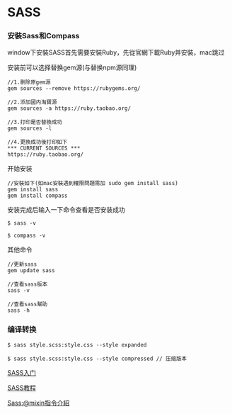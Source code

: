 # SASS

### 安裝Sass和Compass

window下安裝SASS首先需要安裝Ruby，先從官網下載Ruby并安裝，mac跳过

安装前可以选择替换gem源(与替换npm源同理)
```
//1.删除原gem源
gem sources --remove https://rubygems.org/

//2.添加國内淘寶源
gem sources -a https://ruby.taobao.org/

//3.打印是否替換成功
gem sources -l

//4.更換成功後打印如下
*** CURRENT SOURCES ***
https://ruby.taobao.org/
```
开始安装
```
//安裝如下(如mac安裝遇到權限問題需加 sudo gem install sass)
gem install sass
gem install compass
```
安装完成后输入一下命令查看是否安装成功
```
$ sass -v

$ compass -v
```
其他命令
```
//更新sass
gem update sass

//查看sass版本
sass -v

//查看sass幫助
sass -h
```
### 编译转换

```
$ sass style.scss:style.css --style expanded

$ sass style.scss:style.css --style compressed // 压缩版本
```

[SASS入门](https://www.sass.hk/en/guide.htm)

[SASS教程](https://www.sass.hk/docs/)

[Sass:@mixin指令介紹](https://www.sass.hk/skill/sass142.html)